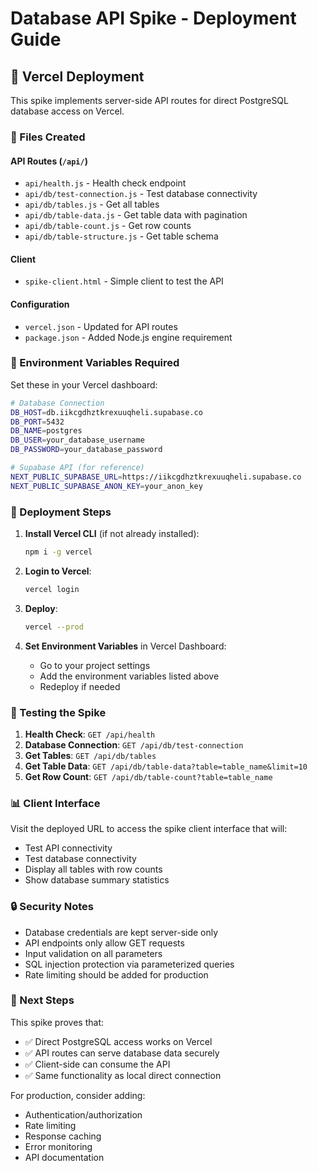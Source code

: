 # Database API Spike - Deployment Guide

## 🚀 Vercel Deployment

This spike implements server-side API routes for direct PostgreSQL database access on Vercel.

### 📁 Files Created

#### API Routes (`/api/`)
- `api/health.js` - Health check endpoint
- `api/db/test-connection.js` - Test database connectivity
- `api/db/tables.js` - Get all tables
- `api/db/table-data.js` - Get table data with pagination
- `api/db/table-count.js` - Get row counts
- `api/db/table-structure.js` - Get table schema

#### Client
- `spike-client.html` - Simple client to test the API

#### Configuration
- `vercel.json` - Updated for API routes
- `package.json` - Added Node.js engine requirement

### 🔧 Environment Variables Required

Set these in your Vercel dashboard:

```bash
# Database Connection
DB_HOST=db.iikcgdhztkrexuuqheli.supabase.co
DB_PORT=5432
DB_NAME=postgres
DB_USER=your_database_username
DB_PASSWORD=your_database_password

# Supabase API (for reference)
NEXT_PUBLIC_SUPABASE_URL=https://iikcgdhztkrexuuqheli.supabase.co
NEXT_PUBLIC_SUPABASE_ANON_KEY=your_anon_key
```

### 🚀 Deployment Steps

1. **Install Vercel CLI** (if not already installed):
   ```bash
   npm i -g vercel
   ```

2. **Login to Vercel**:
   ```bash
   vercel login
   ```

3. **Deploy**:
   ```bash
   vercel --prod
   ```

4. **Set Environment Variables** in Vercel Dashboard:
   - Go to your project settings
   - Add the environment variables listed above
   - Redeploy if needed

### 🧪 Testing the Spike

1. **Health Check**: `GET /api/health`
2. **Database Connection**: `GET /api/db/test-connection`
3. **Get Tables**: `GET /api/db/tables`
4. **Get Table Data**: `GET /api/db/table-data?table=table_name&limit=10`
5. **Get Row Count**: `GET /api/db/table-count?table=table_name`

### 📊 Client Interface

Visit the deployed URL to access the spike client interface that will:
- Test API connectivity
- Test database connectivity
- Display all tables with row counts
- Show database summary statistics

### 🔒 Security Notes

- Database credentials are kept server-side only
- API endpoints only allow GET requests
- Input validation on all parameters
- SQL injection protection via parameterized queries
- Rate limiting should be added for production

### 🎯 Next Steps

This spike proves that:
- ✅ Direct PostgreSQL access works on Vercel
- ✅ API routes can serve database data securely
- ✅ Client-side can consume the API
- ✅ Same functionality as local direct connection

For production, consider adding:
- Authentication/authorization
- Rate limiting
- Response caching
- Error monitoring
- API documentation
